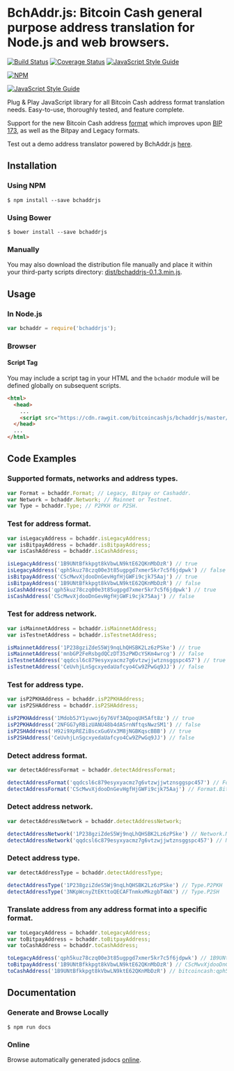 # BchAddr.js: Bitcoin Cash general purpose address translation for Node.js and web browsers.

[![Build Status](https://travis-ci.org/bitcoincashjs/bchaddrjs.svg?branch=master)](https://travis-ci.org/bitcoincashjs/bchaddrjs) [![Coverage Status](https://coveralls.io/repos/github/bitcoincashjs/bchaddrjs/badge.svg?branch=master)](https://coveralls.io/github/bitcoincashjs/bchaddrjs?branch=master)
[![JavaScript Style Guide](https://img.shields.io/badge/code_style-standard-brightgreen.svg)](https://standardjs.com)

[![NPM](https://nodei.co/npm/bchaddrjs.png?downloads=true)](https://nodei.co/npm/bchaddrjs/)

[![JavaScript Style Guide](https://cdn.rawgit.com/feross/standard/master/badge.svg)](https://github.com/feross/standard)

Plug & Play JavaScript library for all Bitcoin Cash address format translation needs. Easy-to-use, thoroughly tested, and feature complete.

Support for the new Bitcoin Cash address [format](https://github.com/Bitcoin-UAHF/spec/blob/master/bchaddr.md) which improves upon [BIP 173](https://github.com/bitcoin/bips/blob/master/bip-0173.mediawiki), as well as the Bitpay and Legacy formats.

Test out a demo address translator powered by BchAddr.js [here](https://bitcoincashjs.github.io/address/).

## Installation

### Using NPM

```bsh
$ npm install --save bchaddrjs
```

### Using Bower

```bsh
$ bower install --save bchaddrjs
```

### Manually

You may also download the distribution file manually and place it within your third-party scripts directory: [dist/bchaddrjs-0.1.3.min.js](https://cdn.rawgit.com/bitcoincashjs/bchaddrjs/master/dist/bchaddrjs-0.1.3.min.js).

## Usage

### In Node.js

```javascript
var bchaddr = require('bchaddrjs');
```

### Browser

#### Script Tag

You may include a script tag in your HTML and the `bchaddr` module will be defined globally on subsequent scripts.

```html
<html>
  <head>
    ...
    <script src="https://cdn.rawgit.com/bitcoincashjs/bchaddrjs/master/dist/bchaddrjs-0.1.3.min.js"></script>
  </head>
  ...
</html>
```

## Code Examples

### Supported formats, networks and address types.
```javascript
var Format = bchaddr.Format; // Legacy, Bitpay or Cashaddr.
var Network = bchaddr.Network; // Mainnet or Testnet.
var Type = bchaddr.Type; // P2PKH or P2SH.
```

### Test for address format.
```javascript
var isLegacyAddress = bchaddr.isLegacyAddress;
var isBitpayAddress = bchaddr.isBitpayAddress;
var isCashAddress = bchaddr.isCashAddress;

isLegacyAddress('1B9UNtBfkkpgt8kVbwLN9ktE62QKnMbDzR') // true
isLegacyAddress('qph5kuz78czq00e3t85ugpgd7xmer5kr7c5f6jdpwk') // false
isBitpayAddress('CScMwvXjdooDnGevHgfHjGWFi9cjk75Aaj') // true
isBitpayAddress('1B9UNtBfkkpgt8kVbwLN9ktE62QKnMbDzR') // false
isCashAddress('qph5kuz78czq00e3t85ugpgd7xmer5kr7c5f6jdpwk') // true
isCashAddress('CScMwvXjdooDnGevHgfHjGWFi9cjk75Aaj') // false
```

### Test for address network.
```javascript
var isMainnetAddress = bchaddr.isMainnetAddress;
var isTestnetAddress = bchaddr.isTestnetAddress;

isMainnetAddress('1P238gziZdeS5Wj9nqLhQHSBK2Lz6zPSke') // true
isMainnetAddress('mnbGP2FeRsbgdQCzDT35zPWDcYSKm4wrcg') // false
isTestnetAddress('qqdcsl6c879esyxyacmz7g6vtzwjjwtznsggspc457') // true
isTestnetAddress('CeUvhjLnSgcxyedaUafcyo4Cw9ZPwGq9JJ') // false
```

### Test for address type.
```javascript
var isP2PKHAddress = bchaddr.isP2PKHAddress;
var isP2SHAddress = bchaddr.isP2SHAddress;

isP2PKHAddress('1Mdob5JY1yuwoj6y76Vf3AQpoqUH5Aft8z') // true
isP2PKHAddress('2NFGG7yRBizUANU48b4dASrnNftqsNwzSM1') // false
isP2SHAddress('H92i9XpREZiBscxGu6Vx3M8jNGBKqscBBB') // true
isP2SHAddress('CeUvhjLnSgcxyedaUafcyo4Cw9ZPwGq9JJ') // false
```

### Detect address format.
```javascript
var detectAddressFormat = bchaddr.detectAddressFormat;

detectAddressFormat('qqdcsl6c879esyxyacmz7g6vtzwjjwtznsggspc457') // Format.Cashaddr
detectAddressFormat('CScMwvXjdooDnGevHgfHjGWFi9cjk75Aaj') // Format.Bitpay
```

### Detect address network.
```javascript
var detectAddressNetwork = bchaddr.detectAddressNetwork;

detectAddressNetwork('1P238gziZdeS5Wj9nqLhQHSBK2Lz6zPSke') // Network.Mainnet
detectAddressNetwork('qqdcsl6c879esyxyacmz7g6vtzwjjwtznsggspc457') // Network.Testnet
```

### Detect address type.
```javascript
var detectAddressType = bchaddr.detectAddressType;

detectAddressType('1P238gziZdeS5Wj9nqLhQHSBK2Lz6zPSke') // Type.P2PKH
detectAddressType('3NKpWcnyZtEKttoQECAFTnmkxMkzgbT4WX') // Type.P2SH
```

### Translate address from any address format into a specific format.
```javascript
var toLegacyAddress = bchaddr.toLegacyAddress;
var toBitpayAddress = bchaddr.toBitpayAddress;
var toCashAddress = bchaddr.toCashAddress;

toLegacyAddress('qph5kuz78czq00e3t85ugpgd7xmer5kr7c5f6jdpwk') // 1B9UNtBfkkpgt8kVbwLN9ktE62QKnMbDzR
toBitpayAddress('1B9UNtBfkkpgt8kVbwLN9ktE62QKnMbDzR') // CScMwvXjdooDnGevHgfHjGWFi9cjk75Aaj
toCashAddress('1B9UNtBfkkpgt8kVbwLN9ktE62QKnMbDzR') // bitcoincash:qph5kuz78czq00e3t85ugpgd7xmer5kr7c5f6jdpwk
```

## Documentation

### Generate and Browse Locally

```bsh
$ npm run docs
```

### Online

Browse automatically generated jsdocs [online](https://cdn.rawgit.com/bitcoincashjs/bchaddrjs/master/docs/index.html).
